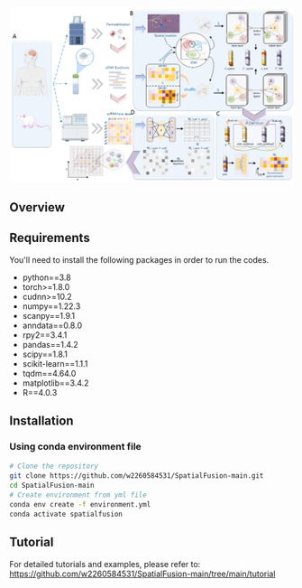 
![](https://github.com/w2260584531/SpatialFusion-main/blob/main/model.png)

## Overview

## Requirements
You'll need to install the following packages in order to run the codes.
* python==3.8
* torch>=1.8.0
* cudnn>=10.2
* numpy==1.22.3
* scanpy==1.9.1
* anndata==0.8.0
* rpy2==3.4.1
* pandas==1.4.2
* scipy==1.8.1
* scikit-learn==1.1.1
* tqdm==4.64.0
* matplotlib==3.4.2
* R==4.0.3


## Installation
### Using conda environment file
```bash
# Clone the repository
git clone https://github.com/w2260584531/SpatialFusion-main.git
cd SpatialFusion-main
# Create environment from yml file
conda env create -f environment.yml
conda activate spatialfusion
```

## Tutorial
For detailed tutorials and examples, please refer to: https://github.com/w2260584531/SpatialFusion-main/tree/main/tutorial

